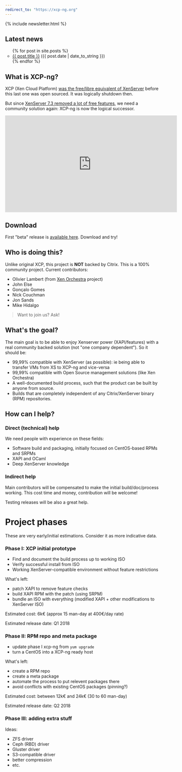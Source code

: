 ```yaml
---
redirect_to: "https://xcp-ng.org"
---
```


{% include newsletter.html %}

## Latest news

<ul style="list-style-type:circle">
  {% for post in site.posts %}
    <li>
      <a href="{{ post.url }}">{{ post.title }}</a> ({{ post.date | date_to_string }})
    </li>
  {% endfor %}
</ul>

## What is XCP-ng?

XCP (Xen Cloud Platform) [was the free/libre equivalent of XenServer](https://wiki.xenproject.org/wiki/XCP_Overview) before this last one was open sourced. It was logically shutdown then.

But since [XenServer 7.3 removed a lot of free features](https://xen-orchestra.com/blog/xenserver-7-3/), we need a community solution again: XCP-ng is now the logical successor.

<iframe width="560" height="315" src="https://www.youtube.com/embed/SWkdmC9yx90" frameborder="0" allow="autoplay; encrypted-media" allowfullscreen></iframe>

## Download

First "beta" release is [available here](http://xcp-ng.org/7.4/XCP-ng_7.4.iso). Download and try!

## Who is doing this?

Unlike original XCP, this project is **NOT** backed by Citrix. This is a 100% community project. Current contributors:

* Olivier Lambert (from [Xen Orchestra](https://xen-orchestra.com) project)
* John Else
* Gonçalo Gomes
* Nick Couchman
* Jon Sands
* Mike Hidalgo

> Want to join us? Ask!

## What's the goal?

The main goal is to be able to enjoy Xenserver power (XAPI/features) with a real community backed solution (not "one company dependent"). So it should be:
* 99,99% compatible with XenServer (as possible): ie being able to transfer VMs from XS to XCP-ng and vice-versa
* 99,99% compatible with Open Source management solutions (like Xen Orchestra)
* A well-documented build process, such that the product can be built by anyone from source.
* Builds that are completely independent of any Citrix/XenServer binary (RPM) repositories.

## How can I help?

### Direct (technical) help

We need people with experience on these fields:

* Software build and packaging, initially focused on CentOS-based RPMs and SRPMs
* XAPI and OCaml
* Deep XenServer knowledge

### Indirect help

Main contributors will be compensated to make the initial build/doc/process working. This cost time and money, contribution will be welcome!

Testing releases will be also a great help.

# Project phases

These are very early/initial estimations. Consider it as more indicative data.

### Phase I: XCP initial prototype

* Find and document the build process up to working ISO
* Verify successful install from ISO
* Working XenServer-compatible environment without feature restrictions

What's left:

* patch XAPI to remove feature checks
* build XAPI RPM with the patch (using SRPM)
* bundle an ISO with everything (modified XAPI + other modifications to XenServer ISO)

Estimated cost: 6k€ (approx 15 man-day at 400€/day rate)

Estimated release date: Q1 2018

### Phase II: RPM repo and meta package

* update phase I xcp-ng from `yum upgrade`
* turn a CentOS into a XCP-ng ready host

What's left:

* create a RPM repo
* create a meta package
* automate the process to put relevent packages there
* avoid conflicts with existing CentOS packages (pinning?)

Estimated cost: between 12k€ and 24k€ (30 to 60 man-day)

Estimated release date: Q2 2018

### Phase III: adding extra stuff

Ideas:

* ZFS driver
* Ceph (RBD) driver
* Gluster driver
* S3-compatible driver
* better compression
* etc.
